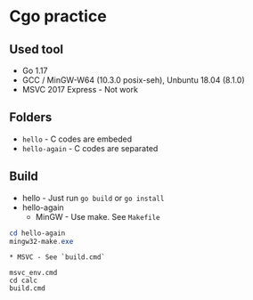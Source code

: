 # Cgo practice

## Used tool
* Go 1.17
* GCC / MinGW-W64 (10.3.0 posix-seh), Unbuntu 18.04 (8.1.0)
* MSVC 2017 Express - Not work

## Folders
* `hello` - C codes are embeded
* `hello-again` - C codes are separated

## Build
* hello - Just run `go build` or `go install`
* hello-again
    * MinGW - Use make. See `Makefile`
```powershell
cd hello-again
mingw32-make.exe
```
    * MSVC - See `build.cmd`
```dos
msvc_env.cmd
cd calc
build.cmd
```